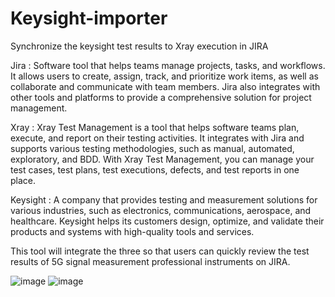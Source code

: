# Keysight-importer

Synchronize the keysight test results to Xray execution in JIRA


Jira : Software tool that helps teams manage projects, tasks, and workflows. It allows users to create, assign, track, and prioritize work items, as well as collaborate and communicate with team members. Jira also integrates with other tools and platforms to provide a comprehensive solution for project management.

Xray : Xray Test Management is a tool that helps software teams plan, execute, and report on their testing activities. It integrates with Jira and supports various testing methodologies, such as manual, automated, exploratory, and BDD. With Xray Test Management, you can manage your test cases, test plans, test executions, defects, and test reports in one place.

Keysight : A company that provides testing and measurement solutions for various industries, such as electronics, communications, aerospace, and healthcare. Keysight helps its customers design, optimize, and validate their products and systems with high-quality tools and services.


This tool will integrate the three so that users can quickly review the test results of 5G signal measurement professional instruments on JIRA.

![image](https://user-images.githubusercontent.com/126072740/236400598-dfda4541-24d8-458a-8efd-33a9e73ef9b6.png)
![image](https://user-images.githubusercontent.com/126072740/236401330-e61e72c4-2a7d-4ab8-ae3f-4d7229666f8b.png)
